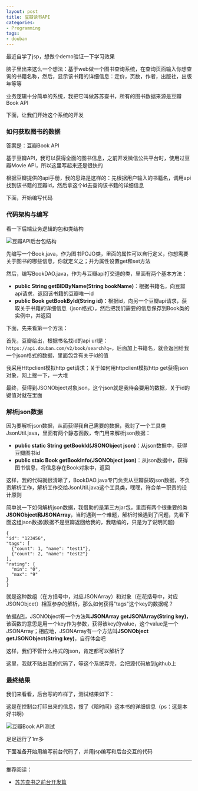 ```yaml
---
layout: post
title: 豆瓣读书API
categories:
- Programming
tags:
- douban
---
```


最近自学了jsp，想做个demo验证一下学习效果

脑子里出来这么一个想法：基于web做一个图书查询系统，在查询页面输入你想查询的书籍名称，然后，显示该书籍的详细信息：定价，页数，作者，出版社，出版年等等

业务逻辑十分简单的系统，我把它叫做苏苏查书，所有的图书数据来源是豆瓣Book API

下面，让我们开始这个系统的开发

### 如何获取图书的数据

答案是：豆瓣Book API

基于豆瓣API，我可以获得全面的图书信息，之前开发微信公共平台时，使用过豆瓣Movie API，所以这里写起来还是很快的

根据豆瓣提供的api手册，我的思路是这样的：先根据用户输入的书籍名，调用api找到该书籍的豆瓣id，然后拿这个id去查询该书籍的详细信息

下面，开始编写代码

### 代码架构与编写

看一下后端业务逻辑的包和类结构

![豆瓣API后台包结构](https://github.com/su-kaiyao/record/raw/master/others/imgs/douban_package.png)

先编写一个Book.java，作为图书POJO类，里面的属性可以自行定义，你想需要关于图书的哪些信息，你就定义之；并为属性设置get和set方法

然后，编写BookDAO.java，作为与豆瓣api打交道的类，里面有两个基本方法：

- **public String getBIDByName(String bookName)**：根据书籍名，向豆瓣api请求，返回该书籍的豆瓣唯一id
- **public Book getBookById(String id)**：根据id，向另一个豆瓣api请求，获取关于书籍的详细信息（json格式），然后把我们需要的信息保存到Book类的实例中，并返回

下面，先来看第一个方法：

首先，豆瓣给出，根据书名找id的api url是：`https://api.douban.com/v2/book/search?q=`，后面加上书籍名，就会返回给我一个json格式的数据，里面包含有关于id的值

我采用Httpclient模拟http get请求；关于如何用httpclient模拟http get获得json对象，网上搜一下，一大堆

最终，获得到JSONObject对象json，这个json就是我待会要用的数据，关于id的键值对就在里面

### 解析json数据

因为要解析json数据，从而获得我自己需要的数据，我封了一个工具类JsonUtil.java，里面有两个静态函数，专门用来解析json数据：

- **public static String getBookId(JSONObject json)**：从json数据中，获得豆瓣图书id
- **public staic Book getBookInfo(JSONObject json)**：从json数据中，获得图书信息，将信息存在Book对象中，返回

这样，我的代码就很清晰了，BookDAO.java专门负责从豆瓣获取json数据，不负责解析工作，解析工作交给JsonUtil.java这个工具类，嘿嘿，符合单一职责的设计原则

简单说一下如何解析json数据，我借助的是第三方jar包，里面有两个很重要的类**JSONObject和JSONArray**，当时遇到一个难题，解析时候遇到了问题，先看下面这组json数据(数据不是豆瓣返回给我的，我瞎编的，只是为了说明问题)

```
{
"id": "123456",
"tags": [
  {"count": 1, "name": "test1"},
  {"count": 2, "name": "test2"}
],
"rating": {
  "min": "0",
  "max": "9"
}
}
```

就是这种数组（在方括号中，对应JSONArray）和对象（在花括号中，对应JSONObjcet）相互参杂的解析，那么如何获得"tags"这个key的数据呢？

依据<a href="http://www.json.org.cn/resource/json-in-java.htm" target="_blank">API</a>，JSONObject有一个方法叫**JSONArray getJSONArray(String key)**，该函数的意思是用一个key作为参数，获得该key的value，这个value是一个JSONArray；相应地，JSONArray有一个方法叫**JSONObject getJSONObject(String key)**，自行体会吧

这样，我们不管什么格式的json，肯定都可以解析了

这里，我就不贴出我的代码了，等这个系统弄完，会把源代码放到github上

### 最终结果

我们来看看，后台写的咋样了，测试结果如下：

这是在控制台打印出来的信息，搜了《暗时间》这本书的详细信息（ps：这是本好书啊）

![豆瓣Book API测试](https://github.com/su-kaiyao/record/raw/master/others/imgs/doubanbookapi.png)

足足运行了1m多

下面准备开始用编写前台代码了，并用jsp编写和后台交互的代码

---

推荐阅读：

- <a href="http://sukai.me/doubanapifront/" target="_blank">苏苏查书之前台开发篇</a>